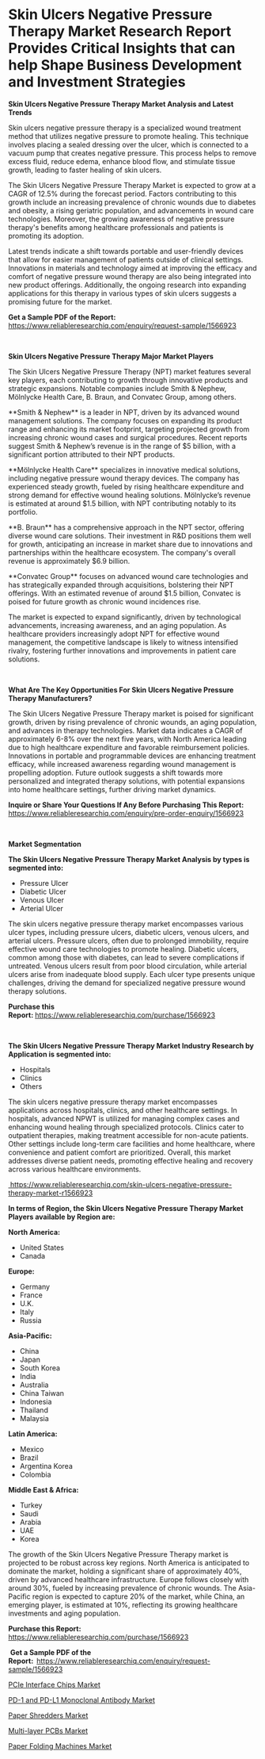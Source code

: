 <p><h1>Skin Ulcers Negative Pressure Therapy Market Research Report Provides Critical Insights that can help Shape Business Development and Investment Strategies</h1></p><p><strong>Skin Ulcers Negative Pressure Therapy Market Analysis and Latest Trends</strong></p>
<p><p>Skin ulcers negative pressure therapy is a specialized wound treatment method that utilizes negative pressure to promote healing. This technique involves placing a sealed dressing over the ulcer, which is connected to a vacuum pump that creates negative pressure. This process helps to remove excess fluid, reduce edema, enhance blood flow, and stimulate tissue growth, leading to faster healing of skin ulcers.</p><p>The Skin Ulcers Negative Pressure Therapy Market is expected to grow at a CAGR of 12.5% during the forecast period. Factors contributing to this growth include an increasing prevalence of chronic wounds due to diabetes and obesity, a rising geriatric population, and advancements in wound care technologies. Moreover, the growing awareness of negative pressure therapy's benefits among healthcare professionals and patients is promoting its adoption.</p><p>Latest trends indicate a shift towards portable and user-friendly devices that allow for easier management of patients outside of clinical settings. Innovations in materials and technology aimed at improving the efficacy and comfort of negative pressure wound therapy are also being integrated into new product offerings. Additionally, the ongoing research into expanding applications for this therapy in various types of skin ulcers suggests a promising future for the market.</p></p>
<p><strong>Get a Sample PDF of the Report:&nbsp;</strong> <a href="https://www.reliableresearchiq.com/enquiry/request-sample/1566923?utm_campaign=1412&utm_medium=2&utm_source=Github&utm_content=ia&utm_term=11102024&utm_id=skin-ulcers-negative-pressure-therapy">https://www.reliableresearchiq.com/enquiry/request-sample/1566923</a></p>
<p>&nbsp;</p>
<p><strong>Skin Ulcers Negative Pressure Therapy Major Market Players</strong></p>
<p><p>The Skin Ulcers Negative Pressure Therapy (NPT) market features several key players, each contributing to growth through innovative products and strategic expansions. Notable companies include Smith & Nephew, Mölnlycke Health Care, B. Braun, and Convatec Group, among others.</p><p>**Smith & Nephew** is a leader in NPT, driven by its advanced wound management solutions. The company focuses on expanding its product range and enhancing its market footprint, targeting projected growth from increasing chronic wound cases and surgical procedures. Recent reports suggest Smith & Nephew’s revenue is in the range of $5 billion, with a significant portion attributed to their NPT products.</p><p>**Mölnlycke Health Care** specializes in innovative medical solutions, including negative pressure wound therapy devices. The company has experienced steady growth, fueled by rising healthcare expenditure and strong demand for effective wound healing solutions. Mölnlycke’s revenue is estimated at around $1.5 billion, with NPT contributing notably to its portfolio.</p><p>**B. Braun** has a comprehensive approach in the NPT sector, offering diverse wound care solutions. Their investment in R&D positions them well for growth, anticipating an increase in market share due to innovations and partnerships within the healthcare ecosystem. The company's overall revenue is approximately $6.9 billion.</p><p>**Convatec Group** focuses on advanced wound care technologies and has strategically expanded through acquisitions, bolstering their NPT offerings. With an estimated revenue of around $1.5 billion, Convatec is poised for future growth as chronic wound incidences rise.</p><p>The market is expected to expand significantly, driven by technological advancements, increasing awareness, and an aging population. As healthcare providers increasingly adopt NPT for effective wound management, the competitive landscape is likely to witness intensified rivalry, fostering further innovations and improvements in patient care solutions.</p></p>
<p>&nbsp;</p>
<p><strong>What Are The Key Opportunities For Skin Ulcers Negative Pressure Therapy Manufacturers?</strong></p>
<p><p>The Skin Ulcers Negative Pressure Therapy market is poised for significant growth, driven by rising prevalence of chronic wounds, an aging population, and advances in therapy technologies. Market data indicates a CAGR of approximately 6-8% over the next five years, with North America leading due to high healthcare expenditure and favorable reimbursement policies. Innovations in portable and programmable devices are enhancing treatment efficacy, while increased awareness regarding wound management is propelling adoption. Future outlook suggests a shift towards more personalized and integrated therapy solutions, with potential expansions into home healthcare settings, further driving market dynamics.</p></p>
<p><strong>Inquire or Share Your Questions If Any Before Purchasing This Report:</strong> <a href="https://www.reliableresearchiq.com/enquiry/pre-order-enquiry/1566923?utm_campaign=1412&utm_medium=2&utm_source=Github&utm_content=ia&utm_term=11102024&utm_id=skin-ulcers-negative-pressure-therapy">https://www.reliableresearchiq.com/enquiry/pre-order-enquiry/1566923</a></p>
<p>&nbsp;</p>
<p><strong>Market Segmentation</strong></p>
<p><strong>The Skin Ulcers Negative Pressure Therapy Market Analysis by types is segmented into:</strong></p>
<p><ul><li>Pressure Ulcer</li><li>Diabetic Ulcer</li><li>Venous Ulcer</li><li>Arterial Ulcer</li></ul></p>
<p><p>The skin ulcers negative pressure therapy market encompasses various ulcer types, including pressure ulcers, diabetic ulcers, venous ulcers, and arterial ulcers. Pressure ulcers, often due to prolonged immobility, require effective wound care technologies to promote healing. Diabetic ulcers, common among those with diabetes, can lead to severe complications if untreated. Venous ulcers result from poor blood circulation, while arterial ulcers arise from inadequate blood supply. Each ulcer type presents unique challenges, driving the demand for specialized negative pressure wound therapy solutions.</p></p>
<p><strong>Purchase this Report:&nbsp;</strong><a href="https://www.reliableresearchiq.com/purchase/1566923?utm_campaign=1412&utm_medium=2&utm_source=Github&utm_content=ia&utm_term=11102024&utm_id=skin-ulcers-negative-pressure-therapy">https://www.reliableresearchiq.com/purchase/1566923</a></p>
<p>&nbsp;</p>
<p><strong>The Skin Ulcers Negative Pressure Therapy Market Industry Research by Application is segmented into:</strong></p>
<p><ul><li>Hospitals</li><li>Clinics</li><li>Others</li></ul></p>
<p><p>The skin ulcers negative pressure therapy market encompasses applications across hospitals, clinics, and other healthcare settings. In hospitals, advanced NPWT is utilized for managing complex cases and enhancing wound healing through specialized protocols. Clinics cater to outpatient therapies, making treatment accessible for non-acute patients. Other settings include long-term care facilities and home healthcare, where convenience and patient comfort are prioritized. Overall, this market addresses diverse patient needs, promoting effective healing and recovery across various healthcare environments.</p></p>
<p><a href="https://www.reliableresearchiq.com/skin-ulcers-negative-pressure-therapy-market-r1566923?utm_campaign=1412&utm_medium=2&utm_source=Github&utm_content=ia&utm_term=11102024&utm_id=skin-ulcers-negative-pressure-therapy">&nbsp;https://www.reliableresearchiq.com/skin-ulcers-negative-pressure-therapy-market-r1566923</a></p>
<p><strong>In terms of Region, the Skin Ulcers Negative Pressure Therapy Market Players available by Region are:</strong></p>
<p>
    <p> <strong> North America: </strong>
        <ul>
            <li>United States</li>
            <li>Canada</li>
        </ul>
        </p> 
    <p> <strong> Europe: </strong>
        <ul>
            <li>Germany</li>
            <li>France</li>
            <li>U.K.</li>
            <li>Italy</li>
            <li>Russia</li>
        </ul>
        </p> 
    <p> <strong> Asia-Pacific: </strong>
        <ul>
            <li>China</li>
            <li>Japan</li>
            <li>South Korea</li>
            <li>India</li>
            <li>Australia</li>
            <li>China Taiwan</li>
            <li>Indonesia</li>
            <li>Thailand</li>
            <li>Malaysia</li>
        </ul>
        </p> 
    <p> <strong> Latin America: </strong>
        <ul>
            <li>Mexico</li>
            <li>Brazil</li>
            <li>Argentina Korea</li>
            <li>Colombia</li>
        </ul>
        </p> 
    <p> <strong> Middle East & Africa: </strong>
        <ul>
            <li>Turkey</li>
            <li>Saudi</li>
            <li>Arabia</li>
            <li>UAE</li>
            <li>Korea</li>
        </ul>
    </p>
    </p>
<p><p>The growth of the Skin Ulcers Negative Pressure Therapy market is projected to be robust across key regions. North America is anticipated to dominate the market, holding a significant share of approximately 40%, driven by advanced healthcare infrastructure. Europe follows closely with around 30%, fueled by increasing prevalence of chronic wounds. The Asia-Pacific region is expected to capture 20% of the market, while China, an emerging player, is estimated at 10%, reflecting its growing healthcare investments and aging population.</p></p>
<p><strong>Purchase this Report: </strong><a href="https://www.reliableresearchiq.com/purchase/1566923?utm_campaign=1412&utm_medium=2&utm_source=Github&utm_content=ia&utm_term=11102024&utm_id=skin-ulcers-negative-pressure-therapy">https://www.reliableresearchiq.com/purchase/1566923</a></p>
<p>&nbsp;<strong>Get a Sample PDF of the Report:&nbsp;&nbsp;</strong><a href="https://www.reliableresearchiq.com/enquiry/request-sample/1566923?utm_campaign=1412&utm_medium=2&utm_source=Github&utm_content=ia&utm_term=11102024&utm_id=skin-ulcers-negative-pressure-therapy">https://www.reliableresearchiq.com/enquiry/request-sample/1566923</a></p>
<p><strong></strong></p>
<p><p><a href="https://www.linkedin.com/pulse/in-depth-pcie-interface-chips-market-review-size-share-44cagr-9nwcf?utm_campaign=1412&utm_medium=2&utm_source=Github&utm_content=ia&utm_term=11102024&utm_id=skin-ulcers-negative-pressure-therapy">PCIe Interface Chips Market</a></p><p><a href="https://www.linkedin.com/pulse/pd-1-pd-l1-monoclonal-antibody-market-refracting-trends-consumer-qd99f?utm_campaign=1412&utm_medium=2&utm_source=Github&utm_content=ia&utm_term=11102024&utm_id=skin-ulcers-negative-pressure-therapy">PD-1 and PD-L1 Monoclonal Antibody Market</a></p><p><a href="https://issuu.com/reportprime-2/docs/paper-shredders-market-size-2030.pp_e26d59cb74297e?utm_campaign=1412&utm_medium=2&utm_source=Github&utm_content=ia&utm_term=11102024&utm_id=skin-ulcers-negative-pressure-therapy">Paper Shredders Market</a></p><p><a href="https://www.linkedin.com/pulse/pioneering-growth-analyzing-global-multi-layer-pcbs-market-jqdfe?utm_campaign=1412&utm_medium=2&utm_source=Github&utm_content=ia&utm_term=11102024&utm_id=skin-ulcers-negative-pressure-therapy">Multi-layer PCBs Market</a></p><p><a href="https://issuu.com/reportprime-2/docs/paper-folding-machines-market-size-_8abf83eabc2e65?utm_campaign=1412&utm_medium=2&utm_source=Github&utm_content=ia&utm_term=11102024&utm_id=skin-ulcers-negative-pressure-therapy">Paper Folding Machines Market</a></p></p>